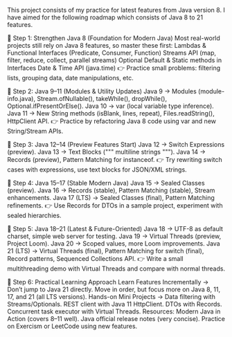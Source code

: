 This project consists of my practice for latest features from Java version 8.
I have aimed for the following roadmap which consists of Java 8 to 21 features.

🔹 Step 1: Strengthen Java 8 (Foundation for Modern Java)
Most real-world projects still rely on Java 8 features, so master these first:
Lambdas & Functional Interfaces (Predicate, Consumer, Function)
Streams API (map, filter, reduce, collect, parallel streams)
Optional
Default & Static methods in Interfaces
Date & Time API (java.time)
👉 Practice small problems: filtering lists, grouping data, date manipulations, etc.

🔹 Step 2: Java 9–11 (Modules & Utility Updates)
Java 9 → Modules (module-info.java), Stream.ofNullable(), takeWhile(), dropWhile(), Optional.ifPresentOrElse().
Java 10 → var (local variable type inference).
Java 11 → New String methods (isBlank, lines, repeat), Files.readString(), HttpClient API.
👉 Practice by refactoring Java 8 code using var and new String/Stream APIs.

🔹 Step 3: Java 12–14 (Preview Features Start)
Java 12 → Switch Expressions (preview).
Java 13 → Text Blocks (""" multiline strings """).
Java 14 → Records (preview), Pattern Matching for instanceof.
👉 Try rewriting switch cases with expressions, use text blocks for JSON/XML strings.

🔹 Step 4: Java 15–17 (Stable Modern Java)
Java 15 → Sealed Classes (preview).
Java 16 → Records (stable), Pattern Matching (stable), Stream enhancements.
Java 17 (LTS) → Sealed Classes (final), Pattern Matching refinements.
👉 Use Records for DTOs in a sample project, experiment with sealed hierarchies.

🔹 Step 5: Java 18–21 (Latest & Future-Oriented)
Java 18 → UTF-8 as default charset, simple web server for testing.
Java 19 → Virtual Threads (preview, Project Loom).
Java 20 → Scoped values, more Loom improvements.
Java 21 (LTS) → Virtual Threads (final), Pattern Matching for switch (final), Record patterns, Sequenced Collections API.
👉 Write a small multithreading demo with Virtual Threads and compare with normal threads.

🔹 Step 6: Practical Learning Approach
Learn Features Incrementally → Don’t jump to Java 21 directly. Move in order, but focus more on Java 8, 11, 17, and 21 (all LTS versions).
Hands-on Mini Projects →
Data filtering with Streams/Optionals.
REST client with Java 11 HttpClient.
DTOs with Records.
Concurrent task executor with Virtual Threads.
Resources:
Modern Java in Action (covers 8–11 well).
Java official release notes (very concise).
Practice on Exercism or LeetCode using new features.
